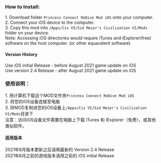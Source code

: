 <h3>How to Install:</h3>
<p>
1. Download folder <code>Princess Connect ReDive Mod iOS</code> onto your computer.<br>
2. Connect your iOS device to the computer.<br>
3. Copy this mod into <code>/Apps/Civ VI/Sid Meier's Civilization VI/Mods</code> folder on your device.<br>
Note: Accessing iOS directories would require iTunes and iExplorer(free) software on the host computer. (or other equavalent software)
<h4>Version History</h4>
Use iOS initial Release - before August 2021 game update on iOS<br>
Use version 2.4 Release - after August 2021 game update on iOS

<h3>使用说明：</h3>
<p>
1. 用计算机下载这个MOD文件夹<code>Princess Connect ReDive Mod iOS</code><br>
2. 将您的iOS设备连接至电脑<br>
3. 将MOD复制进您的iOS设备上<code>/Apps/Civ VI/Sid Meier's Civilization VI/Mods</code>目录下<br>
注意：访问iOS设备文件需要在电脑上下载 iTunes 和 IExplorer（免费），或其他类似软件。
<h4>适用版本</h4>
2021年8月版本更新之后请用最新的 Version 2.4 Release<br>
2021年8月之前的游戏版本请用之前的 iOS initial Release
